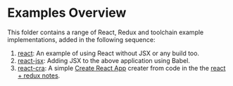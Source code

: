 # Examples Overview

This folder contains a range of React, Redux and toolchain example implementations, added in the following sequence:

1. [react](react): An example of using React without JSX or any build too.
2. [react-jsx](react-jsx): Adding JSX to the above application using Babel.
3. [react-cra](react-cra): A simple [Create React App](https://create-react-app.dev/) creater from code in the the [react + redux notes](../notes/react-redux.md).
